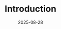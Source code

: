 ---
layout: lecture
number: 1
date: 2025-08-28
published: true
title: Introduction
presented_by: Josh Grossman
slido:
recording: 
files:
  slides: https://docs.google.com/presentation/d/18T7cnJ0oL_3r1Xb0oowZYGiPNFIUfXzo0XS92LJQyi0/edit?usp=sharing
  pdf_slides: 
  code: 
  code_html:
  notebook:
  notes:
  additional_files:
    - name:
      link:
      target: #or leave empty
---